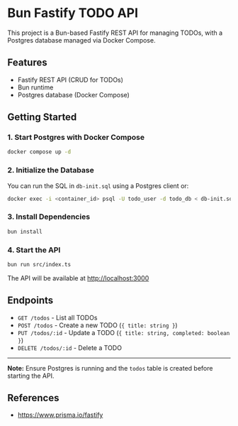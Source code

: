 # Bun Fastify TODO API

This project is a Bun-based Fastify REST API for managing TODOs, with a Postgres database managed via Docker Compose.

## Features

- Fastify REST API (CRUD for TODOs)
- Bun runtime
- Postgres database (Docker Compose)

## Getting Started

### 1. Start Postgres with Docker Compose

```sh
docker compose up -d
```

### 2. Initialize the Database

You can run the SQL in `db-init.sql` using a Postgres client or:

```sh
docker exec -i <container_id> psql -U todo_user -d todo_db < db-init.sql
```

### 3. Install Dependencies

```sh
bun install
```

### 4. Start the API

```sh
bun run src/index.ts
```

The API will be available at <http://localhost:3000>

## Endpoints

- `GET /todos` - List all TODOs
- `POST /todos` - Create a new TODO (`{ title: string }`)
- `PUT /todos/:id` - Update a TODO (`{ title: string, completed: boolean }`)
- `DELETE /todos/:id` - Delete a TODO

---

**Note:** Ensure Postgres is running and the `todos` table is created before starting the API.

## References

- <https://www.prisma.io/fastify>
